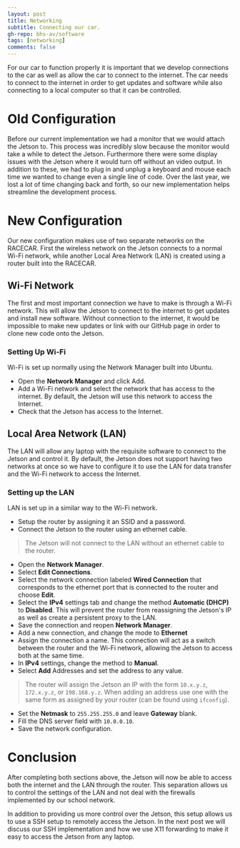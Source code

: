 ```yaml
---
layout: post
title: Networking
subtitle: Connecting our car.
gh-repo: bhs-av/software
tags: [networking]
comments: false
---
```


For our car to function properly it is important that we develop connections to the car as well as allow the car to connect to the internet. The car needs to connect to the internet in order to get updates and software while also connecting to a local computer so that it can be controlled.

# Old Configuration
Before our current implementation we had a monitor that we would attach the Jetson to. This process was incredibly slow because the monitor would take a while to detect the Jetson. Furthermore there were some display issues with the Jetson where it would turn off without an video output. In addition to these, we had to plug in and unplug a keyboard and mouse each time we wanted to change even a single line of code. Over the last year, we lost a lot of time changing back and forth, so our new implementation helps streamline the development process.

# New Configuration
Our new configuration makes use of two separate networks on the RACECAR. First the wireless network on the Jetson connects to a normal Wi-Fi network, while another Local Area Network (LAN) is created using a router built into the RACECAR.

## Wi-Fi Network
The first and most important connection we have to make is through a Wi-Fi network. This will allow the Jetson to connect to the internet to get updates and install new software. Without connection to the internet, it would be impossible to make new updates or link with our GitHub page in order to clone new code onto the Jetson.

### Setting Up Wi-Fi
Wi-Fi is set up normally using the Network Manager built into Ubuntu.
- Open the **Network Manager** and click Add.
- Add a Wi-Fi network and select the network that has access to the internet. By default, the Jetson will use this network to access the Internet.
- Check that the Jetson has access to the Internet.

## Local Area Network (LAN)
The LAN will allow any laptop with the requisite software to connect to the Jetson and control it. By default, the Jetson does not support having two networks at once so we have to configure it to use the LAN for data transfer and the Wi-Fi network to access the Internet.

### Setting up the LAN
LAN is set up in a similar way to the Wi-Fi network.
- Setup the router by assigning it an SSID and a password.
- Connect the Jetson to the router using an ethernet cable.
> The Jetson will not connect to the LAN without an ethernet cable to the router.

- Open the **Network Manager**.
- Select **Edit Connections**.
- Select the network connection labeled **Wired Connection** that corresponds to the ethernet port that is connected to the router and choose **Edit**.
- Select the **IPv4** settings tab and change the method **Automatic (DHCP)** to **Disabled**. This will prevent the router from reassigning the Jetson's IP as well as create a persistent proxy to the LAN.
- Save the connection and reopen **Network Manager**.
- Add a new connection, and change the mode to **Ethernet**
- Assign the connection a name. This connection will act as a switch between the router and the Wi-Fi network, allowing the Jetson to access both at the same time.
- In **IPv4** settings, change the method to **Manual**.
- Select **Add** Addresses and set the address to any value.
> The router will assign the Jetson an IP with the form `10.x.y.z`, `172.x.y.z`, or `198.168.y.z`. When adding an address use one with the same form as assigned by your router (can be found using `ifconfig`).
- Set the **Netmask** to `255.255.255.0` and leave **Gateway** blank.
- Fill the DNS server field with `10.0.0.10`.
- Save the network configuration.

# Conclusion
After completing both sections above, the Jetson will now be able to access both the internet and the LAN through the router. This separation allows us to control the settings of the LAN and not deal with the firewalls implemented by our school network.

In addition to providing us more control over the Jetson, this setup allows us to use a SSH setup to remotely access the Jetson. In the next post we will discuss our SSH implementation and how we use X11 forwarding to make it easy to access the Jetson from any laptop.
